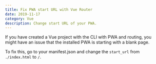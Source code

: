 ```yaml
---
title: Fix PWA start URL with Vue Router
date: 2019-11-17
category: Vue
description: Change start URL of your PWA.
---
```


If you have created a Vue project with the CLI with PWA and routing, you might have an issue that the installed PWA is starting with a blank page.

To fix this, go to your manifest.json and change the `start_url` from `./index.html` to `/`.
